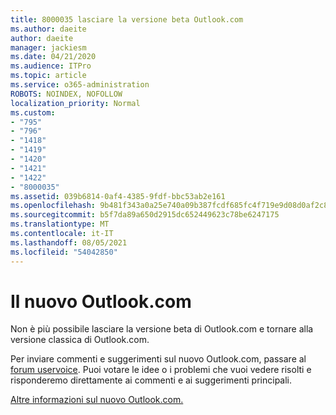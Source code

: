```yaml
---
title: 8000035 lasciare la versione beta Outlook.com
ms.author: daeite
author: daeite
manager: jackiesm
ms.date: 04/21/2020
ms.audience: ITPro
ms.topic: article
ms.service: o365-administration
ROBOTS: NOINDEX, NOFOLLOW
localization_priority: Normal
ms.custom:
- "795"
- "796"
- "1418"
- "1419"
- "1420"
- "1421"
- "1422"
- "8000035"
ms.assetid: 039b6814-0af4-4385-9fdf-bbc53ab2e161
ms.openlocfilehash: 9b481f343a0a25e740a09b387fcdf685fc4f719e9d08d0af2c885f7441ff1b23
ms.sourcegitcommit: b5f7da89a650d2915dc652449623c78be6247175
ms.translationtype: MT
ms.contentlocale: it-IT
ms.lasthandoff: 08/05/2021
ms.locfileid: "54042850"
---
```

# <a name="the-new-outlookcom"></a>Il nuovo Outlook.com

Non è più possibile lasciare la versione beta di Outlook.com e tornare alla versione classica di Outlook.com.
  
Per inviare commenti e suggerimenti sul nuovo Outlook.com, passare al [forum uservoice](https://go.microsoft.com/fwlink/p/?linkid=851599). Puoi votare le idee o i problemi che vuoi vedere risolti e risponderemo direttamente ai commenti e ai suggerimenti principali.
  
[Altre informazioni sul nuovo Outlook.com.](https://go.microsoft.com/fwlink/p/?linkid=874356)
  